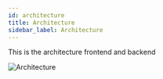 ```yaml
---
id: architecture
title: Architecture
sidebar_label: Architecture
---
```


This is the architecture frontend and backend

![Architecture](/img/arc.png)
